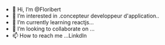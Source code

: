 - 👋 Hi, I’m @Floribert
- 👀 I’m interested in .concepteur developpeur d'application..
- 🌱 I’m currently learning reactjs...
- 💞️ I’m looking to collaborate on ...
- 📫 How to reach me ...LinkdIn

<!---
NTIRANYUHURA/NTIRANYUHURA is a ✨ special ✨ repository because its `README.md` (this file) appears on your GitHub profile.
You can click the Preview link to take a look at your changes.
--->

